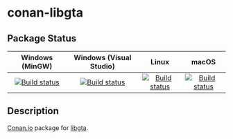 # conan-libgta

## Package Status

| Windows (MinGW) | Windows (Visual Studio) | Linux | macOS |
|:---------------:|:-----------------------:|:-----:|:-----:|
|[![Build status](https://ci.appveyor.com/api/projects/status/hrly9xabwy0qq8po/branch/testing%2F1.2.1?svg=true)](https://ci.appveyor.com/project/SpaceIm/conan-libgta)|[![Build status](https://github.com/SpaceIm/conan-libgta/workflows/.github/workflows/windows.yml/badge.svg?branch=testing%2F1.2.1)](https://github.com/SpaceIm/conan-libgta/actions/workflows/windows.yml?query=branch%3Atesting%2F1.2.1)|[![Build status](https://github.com/SpaceIm/conan-libgta/workflows/.github/workflows/linux.yml/badge.svg?branch=testing%2F1.2.1)](https://github.com/SpaceIm/conan-libgta/actions/workflows/linux.yml?query=branch%3Atesting%2F1.2.1)|[![Build status](https://github.com/SpaceIm/conan-libgta/workflows/.github/workflows/macos.yml/badge.svg?branch=testing%2F1.2.1)](https://github.com/SpaceIm/conan-libgta/actions/workflows/macos.yml?query=branch%3Atesting%2F1.2.1)|

## Description

[Conan.io](https://conan.io) package for [libgta](https://marlam.de/gta).
